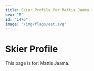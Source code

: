 ```yaml
---
title: Skier Profile for Mattis Jaama
sex: "M"
id: "1476"
image: "/img/flags/est.svg" 
---
```


# Skier Profile

This page is for: Mattis Jaama.
    
